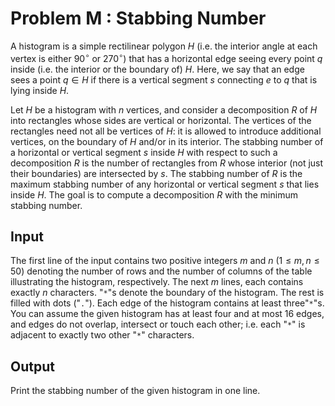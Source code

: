 # Problem M : Stabbing Number

A histogram is a simple rectilinear polygon $H$ (i.e. the interior angle at each vertex is either $90 ^ \circ$ or $270 ^ \circ$) that has a horizontal edge seeing every point $q$ inside (i.e. the interior or the boundary of) $H$. Here, we say that an edge sees a point $q \in H$ if there is a vertical segment $s$ connecting $e$ to $q$ that is lying inside $H$.

Let $H$ be a histogram with $n$ vertices, and consider a decomposition $R$ of $H$ into rectangles whose sides are vertical or horizontal. The vertices of the rectangles need not all be vertices of $H$: it is allowed to introduce additional vertices, on the boundary of $H$ and/or in its interior. The stabbing number of a horizontal or vertical segment $s$ inside $H$ with respect to such a decomposition $R$ is the number of rectangles from $R$ whose interior (not just their boundaries) are intersected by $s$. The stabbing number of $R$ is the maximum stabbing number of any horizontal or vertical segment $s$ that lies inside $H$. The goal is to compute a decomposition $R$ with the minimum stabbing number.

## Input

The first line of the input contains two positive integers $m$ and $n$ ($1 \le m, n \le 50$) denoting the number of rows and the number of columns of the table illustrating the histogram, respectively. The next $m$ lines, each contains exactly $n$ characters. "`*`"s denote the boundary of the histogram. The rest is filled with dots ("`.`"). Each edge of the histogram contains at least three"`*`"s. You can assume the given histogram has at least four and at most 16 edges, and edges do not overlap, intersect or touch each other; i.e. each "`*`" is adjacent to exactly two other "`*`" characters.

## Output

Print the stabbing number of the given histogram in one line.
